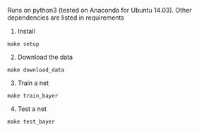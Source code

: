 Runs on python3 (tested on Anaconda for Ubuntu 14.03).
Other dependencies are listed in requirements

1. Install

```
make setup
```

2. Download the data

```
make download_data
```

3. Train a net

```
make train_bayer
```

4. Test a net

```
make test_bayer
```
